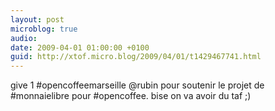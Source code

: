 ```yaml
---
layout: post
microblog: true
audio: 
date: 2009-04-01 01:00:00 +0100
guid: http://xtof.micro.blog/2009/04/01/t1429467741.html
---
```

give 1 #opencoffeemarseille @rubin pour soutenir le projet de #monnaielibre pour #opencoffee. bise on va avoir du taf ;)
